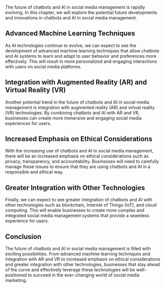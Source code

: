 

The future of chatbots and AI in social media management is rapidly evolving. In this chapter, we will explore the potential future developments and innovations in chatbots and AI in social media management.

Advanced Machine Learning Techniques
------------------------------------

As AI technologies continue to evolve, we can expect to see the development of advanced machine learning techniques that allow chatbots and AI systems to learn and adapt to user behavior and preferences more effectively. This will result in more personalized and engaging interactions with users on social media platforms.

Integration with Augmented Reality (AR) and Virtual Reality (VR)
----------------------------------------------------------------

Another potential trend in the future of chatbots and AI in social media management is integration with augmented reality (AR) and virtual reality (VR) technologies. By combining chatbots and AI with AR and VR, businesses can create more immersive and engaging social media experiences for users.

Increased Emphasis on Ethical Considerations
--------------------------------------------

With the increasing use of chatbots and AI in social media management, there will be an increased emphasis on ethical considerations such as privacy, transparency, and accountability. Businesses will need to carefully manage these issues to ensure that they are using chatbots and AI in a responsible and ethical way.

Greater Integration with Other Technologies
-------------------------------------------

Finally, we can expect to see greater integration of chatbots and AI with other technologies such as blockchain, Internet of Things (IoT), and cloud computing. This will enable businesses to create more complex and integrated social media management systems that provide a seamless experience for users.

Conclusion
----------

The future of chatbots and AI in social media management is filled with exciting possibilities. From advanced machine learning techniques and integration with AR and VR to increased emphasis on ethical considerations and greater integration with other technologies, businesses that stay ahead of the curve and effectively leverage these technologies will be well-positioned to succeed in the ever-changing world of social media marketing.
